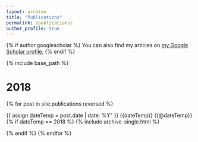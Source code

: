 ```yaml
---
layout: archive
title: "Publications"
permalink: /publications/
author_profile: true
---
```


{% if author.googlescholar %}
  You can also find my articles on <u><a href="{{author.googlescholar}}">my Google Scholar profile</a>.</u>
{% endif %}

{% include base_path %}
<h1>2018</h1>



{% for post in site.publications reversed %}
  
  {{ assign dateTemp = post.date | date: %Y" }}
  {{dateTemp}}
  {{@dateTemp}}
  {% if dateTemp == 2018 %}
  {% include archive-single.html  %}
  
  {% endif %}
{% endfor %}



